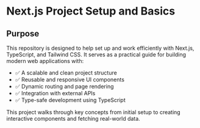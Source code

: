 # Next.js Project Setup and Basics

## Purpose

This repository is designed to help set up and work efficiently with Next.js, TypeScript, and Tailwind CSS. It serves as a practical guide for building modern web applications with:

- ✅  A scalable and clean project structure
- ✅  Reusable and responsive UI components
- ✅  Dynamic routing and page rendering
- ✅  Integration with external APIs
- ✅  Type-safe development using TypeScript

This project walks through key concepts from initial setup to creating interactive components and fetching real-world data.